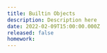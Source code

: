 ```yaml
---
title: Builtin Objects
description: Description here
date: 2022-02-09T15:00:00.000Z
released: false
homework: 
---
```


<home-work :home-work="homework">
</home-work>
